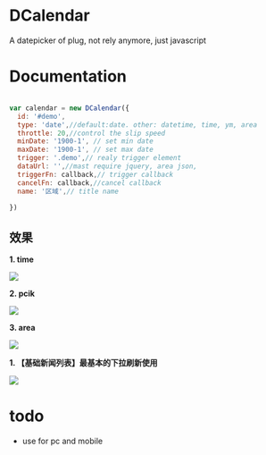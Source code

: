 # DCalendar
A datepicker of plug, not rely anymore, just javascript

# Documentation
``` javascript

var calendar = new DCalendar({
  id: '#demo',
  type: 'date',//default:date. other: datetime, time, ym, area
  throttle: 20,//control the slip speed
  minDate: '1900-1', // set min date
  maxDate: '1900-1', // set max date
  trigger: '.demo',// realy trigger element
  dataUrl: '',//mast require jquery, area json,
  triggerFn: callback,// trigger callback
  cancelFn: callback,//cancel callback
  name: '区域',// title name

})

```
## 效果
__1. time__

![](https://github.com/herechc/DCalendar/tree/master/demo/staticSource/date.gif)

__2. pcik__

![](https://github.com/herechc/DCalendar/tree/master/demo/staticSource/pick.gif)

__3. area__

![](https://github.com/herechc/DCalendar/tree/master/demo/staticSource/area.gif)

__1. 【基础新闻列表】最基本的下拉刷新使用__

![](https://minirefresh.github.io/minirefresh/staticresource/screenshoot/base_default.gif)
# todo
- use for pc and mobile
